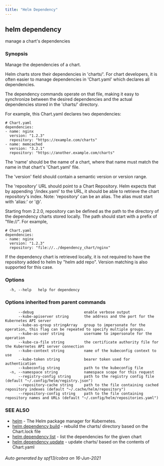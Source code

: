 ```yaml
---
title: "Helm Dependency"
---
```


## helm dependency

manage a chart's dependencies

### Synopsis


Manage the dependencies of a chart.

Helm charts store their dependencies in 'charts/'. For chart developers, it is
often easier to manage dependencies in 'Chart.yaml' which declares all
dependencies.

The dependency commands operate on that file, making it easy to synchronize
between the desired dependencies and the actual dependencies stored in the
'charts/' directory.

For example, this Chart.yaml declares two dependencies:

    # Chart.yaml
    dependencies:
    - name: nginx
      version: "1.2.3"
      repository: "https://example.com/charts"
    - name: memcached
      version: "3.2.1"
      repository: "https://another.example.com/charts"


The 'name' should be the name of a chart, where that name must match the name
in that chart's 'Chart.yaml' file.

The 'version' field should contain a semantic version or version range.

The 'repository' URL should point to a Chart Repository. Helm expects that by
appending '/index.yaml' to the URL, it should be able to retrieve the chart
repository's index. Note: 'repository' can be an alias. The alias must start
with 'alias:' or '@'.

Starting from 2.2.0, repository can be defined as the path to the directory of
the dependency charts stored locally. The path should start with a prefix of
"file://". For example,

    # Chart.yaml
    dependencies:
    - name: nginx
      version: "1.2.3"
      repository: "file://../dependency_chart/nginx"

If the dependency chart is retrieved locally, it is not required to have the
repository added to helm by "helm add repo". Version matching is also supported
for this case.


### Options

```
  -h, --help   help for dependency
```

### Options inherited from parent commands

```
      --debug                       enable verbose output
      --kube-apiserver string       the address and the port for the Kubernetes API server
      --kube-as-group stringArray   group to impersonate for the operation, this flag can be repeated to specify multiple groups.
      --kube-as-user string         username to impersonate for the operation
      --kube-ca-file string         the certificate authority file for the Kubernetes API server connection
      --kube-context string         name of the kubeconfig context to use
      --kube-token string           bearer token used for authentication
      --kubeconfig string           path to the kubeconfig file
  -n, --namespace string            namespace scope for this request
      --registry-config string      path to the registry config file (default "~/.config/helm/registry.json")
      --repository-cache string     path to the file containing cached repository indexes (default "~/.cache/helm/repository")
      --repository-config string    path to the file containing repository names and URLs (default "~/.config/helm/repositories.yaml")
```

### SEE ALSO

* [helm](helm.md)	 - The Helm package manager for Kubernetes.
* [helm dependency build](helm_dependency_build.md)	 - rebuild the charts/ directory based on the Chart.lock file
* [helm dependency list](helm_dependency_list.md)	 - list the dependencies for the given chart
* [helm dependency update](helm_dependency_update.md)	 - update charts/ based on the contents of Chart.yaml

###### Auto generated by spf13/cobra on 16-Jun-2021
